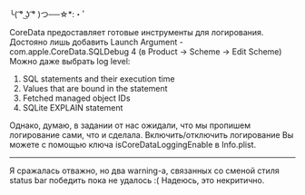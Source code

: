╰( ͡° ͜ʖ ͡° )つ──☆*:・ﾟ

CoreData предоставляет готовые инструменты для логирования. 
 Достояно лишь добавить Launch Argument
-com.apple.CoreData.SQLDebug 4 (в Product -> Scheme -> Edit Scheme)
Можно даже выбрать log level:
1. SQL statements and their execution time
2. Values that are bound in the statement
3. Fetched managed object IDs
4. SQLite EXPLAIN statement

Однако, думаю, в задании от нас ожидали, что мы пропишем логирование сами, что и сделала. 
Включить/отключить логирование Вы можете с помощью ключа isCoreDataLoggingEnable в Info.plist.
- - - - - - - - - - - - - - - - - - - - - - - -
Я сражалась отважно, но два warning-а, связанных со сменой стиля status bar победить пока не удалось :( 
Надеюсь, это некритично. 
